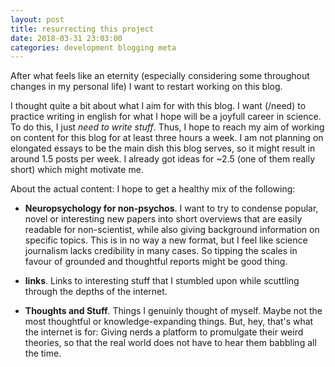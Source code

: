 ```yaml
---
layout: post
title: resurrecting this project
date: 2018-03-31 23:03:00
categories: development blogging meta
---
```


After what feels like an eternity (especially considering some throughout changes in my personal life) I want to restart working on this blog.  
  
I thought quite a bit about what I aim for with this blog. I want (/need) to practice writing in english for what I hope will be a joyfull career in science. To do this, I just *need to write stuff*. Thus, I hope to reach my aim of working on content for this blog for at least three hours a week. I am not planning on elongated essays to be the main dish this blog serves, so it might result in around 1.5 posts per week. I already got ideas for ~2.5 (one of them really short) which might motivate me.

About the actual content: I hope to get a healthy mix of the following:

- **Neuropsychology for non-psychos**. I want to try to condense popular, novel or interesting new papers into short overviews that are easily readable for non-scientist, while also giving background information on specific topics. This is in no way a new format, but I feel like science journalism lacks credibility in many cases. So tipping the scales in favour of grounded and thoughtful reports might be good thing.

- **links**. Links to interesting stuff that I stumbled upon while scuttling through the depths of the internet.

- **Thoughts and Stuff**. Things I genuinly thought of myself. Maybe not the most thoughtful or knowledge-expanding things. But, hey, that's what the internet is for: Giving nerds a platform to promulgate their weird theories, so that the real world does not have to hear them babbling all the time.